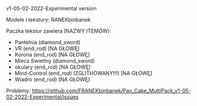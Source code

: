 v1-05-02-2022-Experimental version

Modele i tekstury: RANEKbinbanek

Paczka tekstur zawiera (NAZWY ITEMÓW):
- Pantelnia (diamond_sword)
- VR (end_rod) [NA GŁOWĘ]
- Korona (end_rod) [NA GŁOWĘ]
- Miecz Swietlny (diamond_sword)
- okulary (end_rod) [NA GŁOWĘ]
- Mind-Control (end_rod) (ZGLITHOWANY!!!) [NA GŁOWĘ]
- Wiadro (end_rod) [NA GŁOWĘ]


Problemy:  https://github.com/FRANEKbinbanek/Pan_Cake_MultiPack_v1-05-02-2022-Experimental/issues
